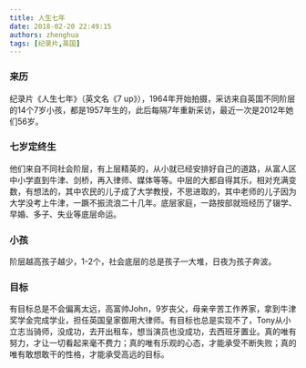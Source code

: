 ```yaml
---
title: 人生七年
date: 2018-02-20 22:49:15
authors: zhenghua
tags: [纪录片,英国]
---
```


### 来历

纪录片《人生七年》（英文名《7 up》），1964年开始拍摄，采访来自英国不同阶层的14个7岁小孩，都是1957年生的，此后每隔7年重新采访，最近一次是2012年她们56岁。
<!--truncate-->
### 七岁定终生

他们来自不同社会阶层，有上层精英的，从小就已经安排好自己的道路，从富人区中小学直到牛津、剑桥，再入律师、媒体等等。中层的大都自得其乐，相对充满变数，有想法的，其中农民的儿子成了大学教授，不思进取的，其中老师的儿子因为大学没考上牛津，一蹶不振流浪二十几年。底层家庭，一路按部就班经历了辍学、早婚、多子、失业等底层命运。

### 小孩

阶层越高孩子越少，1-2个，社会底层的总是孩子一大堆，日夜为孩子奔波。

### 目标

有目标总是不会偏离太远，高富帅John，9岁丧父，母亲辛苦工作养家，拿到牛津奖学金完成学业，担任英国皇家御用大律师。有目标也总是实现不了，Tony从小立志当骑师，没成功，去开出租车，想当演员也没成功，去西班牙置业。真的唯有努力，才让一切看起来毫不费力；真的唯有乐观的心态，才能承受不断失败；真的唯有敢想敢干的性格，才能承受高远的目标。